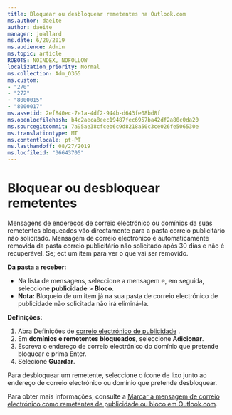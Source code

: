```yaml
---
title: Bloquear ou desbloquear remetentes na Outlook.com
ms.author: daeite
author: daeite
manager: joallard
ms.date: 6/20/2019
ms.audience: Admin
ms.topic: article
ROBOTS: NOINDEX, NOFOLLOW
localization_priority: Normal
ms.collection: Adm_O365
ms.custom:
- "270"
- "272"
- "8000015"
- "8000017"
ms.assetid: 2ef840ec-7e1a-4df2-944b-d643fe08bd8f
ms.openlocfilehash: b4c2aeca8eec19487fec6957ba42df2a80c0da20
ms.sourcegitcommit: 7a95ae38cfceb6c9d8218a50c3ce026fe506530e
ms.translationtype: MT
ms.contentlocale: pt-PT
ms.lasthandoff: 08/27/2019
ms.locfileid: "36643705"
---
```

# <a name="block-or-unblock-senders"></a>Bloquear ou desbloquear remetentes

Mensagens de endereços de correio electrónico ou domínios da suas remetentes bloqueados vão directamente para a pasta correio publicitário não solicitado. Mensagem de correio electrónico é automaticamente removida da pasta correio publicitário não solicitado após 30 dias e não é recuperável. Se; ect um item para ver o que vai ser removido.

**Da pasta a receber:**

- Na lista de mensagens, seleccione a mensagem e, em seguida, seleccione **publicidade** > **Bloco**.
- **Nota:** Bloqueio de um item já na sua pasta de correio electrónico de publicidade não solicitada não irá eliminá-la.

**Definições:**

1. Abra Definições de [correio electrónico de publicidade](https://outlook.live.com/mail/options/mail/junkEmail) .
2. Em **domínios e remetentes bloqueados**, seleccione **Adicionar**.
3. Escreva o endereço de correio electrónico do domínio que pretende bloquear e prima Enter.
4. Selecione **Guardar**.

Para desbloquear um remetente, seleccione o ícone de lixo junto ao endereço de correio electrónico ou domínio que pretende desbloquear.

Para obter mais informações, consulte a [Marcar a mensagem de correio electrónico como remetentes de publicidade ou bloco em Outlook.com](https://support.office.com/article/a3ece97b-82f8-4a5e-9ac3-e92fa6427ae4?wt.mc_id=Office_Outlook_com_Alchemy).